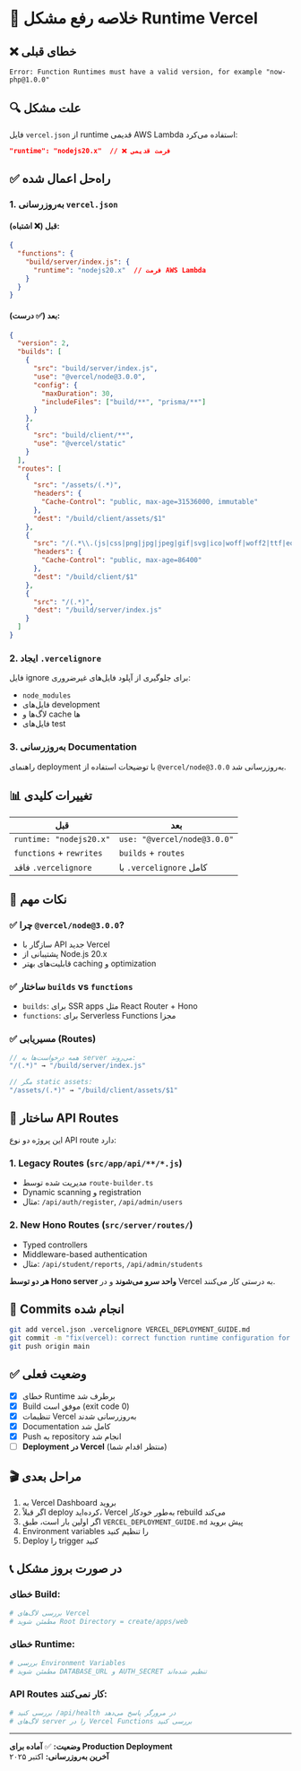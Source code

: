 # 🔧 خلاصه رفع مشکل Runtime Vercel

## ❌ خطای قبلی
```
Error: Function Runtimes must have a valid version, for example "now-php@1.0.0"
```

## 🔍 علت مشکل
فایل `vercel.json` از runtime قدیمی AWS Lambda استفاده می‌کرد:
```json
"runtime": "nodejs20.x"  // ❌ فرمت قدیمی
```

## ✅ راه‌حل اعمال شده

### 1. **به‌روزرسانی `vercel.json`**

#### قبل (❌ اشتباه):
```json
{
  "functions": {
    "build/server/index.js": {
      "runtime": "nodejs20.x"  // فرمت AWS Lambda
    }
  }
}
```

#### بعد (✅ درست):
```json
{
  "version": 2,
  "builds": [
    {
      "src": "build/server/index.js",
      "use": "@vercel/node@3.0.0",
      "config": {
        "maxDuration": 30,
        "includeFiles": ["build/**", "prisma/**"]
      }
    },
    {
      "src": "build/client/**",
      "use": "@vercel/static"
    }
  ],
  "routes": [
    {
      "src": "/assets/(.*)",
      "headers": {
        "Cache-Control": "public, max-age=31536000, immutable"
      },
      "dest": "/build/client/assets/$1"
    },
    {
      "src": "/(.*\\.(js|css|png|jpg|jpeg|gif|svg|ico|woff|woff2|ttf|eot))",
      "headers": {
        "Cache-Control": "public, max-age=86400"
      },
      "dest": "/build/client/$1"
    },
    {
      "src": "/(.*)",
      "dest": "/build/server/index.js"
    }
  ]
}
```

### 2. **ایجاد `.vercelignore`**
فایل ignore برای جلوگیری از آپلود فایل‌های غیرضروری:
- `node_modules`
- فایل‌های development
- لاگ‌ها و cache ها
- فایل‌های test

### 3. **به‌روزرسانی Documentation**
راهنمای deployment با توضیحات استفاده از `@vercel/node@3.0.0` به‌روزرسانی شد.

## 📊 تغییرات کلیدی

| قبل | بعد |
|-----|-----|
| `runtime: "nodejs20.x"` | `use: "@vercel/node@3.0.0"` |
| `functions` + `rewrites` | `builds` + `routes` |
| فاقد `.vercelignore` | با `.vercelignore` کامل |

## 🎯 نکات مهم

### ✅ چرا `@vercel/node@3.0.0`?
- سازگار با API جدید Vercel
- پشتیبانی از Node.js 20.x
- قابلیت‌های بهتر caching و optimization

### ✅ ساختار `builds` vs `functions`
- `builds`: برای SSR apps مثل React Router + Hono
- `functions`: برای Serverless Functions مجزا

### ✅ مسیریابی (Routes)
```javascript
// همه درخواست‌ها به server می‌روند:
"/(.*)" → "/build/server/index.js"

// مگر static assets:
"/assets/(.*)" → "/build/client/assets/$1"
```

## 🚀 ساختار API Routes

این پروژه دو نوع API route دارد:

### 1. **Legacy Routes** (`src/app/api/**/*.js`)
- مدیریت شده توسط `route-builder.ts`
- Dynamic scanning و registration
- مثال: `/api/auth/register`, `/api/admin/users`

### 2. **New Hono Routes** (`src/server/routes/`)
- Typed controllers
- Middleware-based authentication
- مثال: `/api/student/reports`, `/api/admin/students`

**هر دو توسط Hono server واحد سرو می‌شوند** و در Vercel به درستی کار می‌کنند.

## 📝 Commits انجام شده

```bash
git add vercel.json .vercelignore VERCEL_DEPLOYMENT_GUIDE.md
git commit -m "fix(vercel): correct function runtime configuration for @vercel/node@3.0.0"
git push origin main
```

## ✅ وضعیت فعلی

- [x] خطای Runtime برطرف شد
- [x] Build موفق است (exit code 0)
- [x] تنظیمات Vercel به‌روزرسانی شدند
- [x] Documentation کامل شد
- [x] Push به repository انجام شد
- [ ] **Deployment در Vercel** (منتظر اقدام شما)

## 🎬 مراحل بعدی

1. به Vercel Dashboard بروید
2. اگر قبلاً deploy کرده‌اید، Vercel به‌طور خودکار rebuild می‌کند
3. اگر اولین بار است، طبق `VERCEL_DEPLOYMENT_GUIDE.md` پیش بروید
4. Environment variables را تنظیم کنید
5. Deploy را trigger کنید

## 📞 در صورت بروز مشکل

### خطای Build:
```bash
# بررسی لاگ‌های Vercel
# مطمئن شوید Root Directory = create/apps/web
```

### خطای Runtime:
```bash
# بررسی Environment Variables
# مطمئن شوید DATABASE_URL و AUTH_SECRET تنظیم شده‌اند
```

### API Routes کار نمی‌کنند:
```bash
# بررسی کنید /api/health در مرورگر پاسخ می‌دهد
# لاگ‌های server را در Vercel Functions بررسی کنید
```

---

**وضعیت:** ✅ **آماده برای Production Deployment**  
**آخرین به‌روزرسانی:** اکتبر ۲۰۲۵


